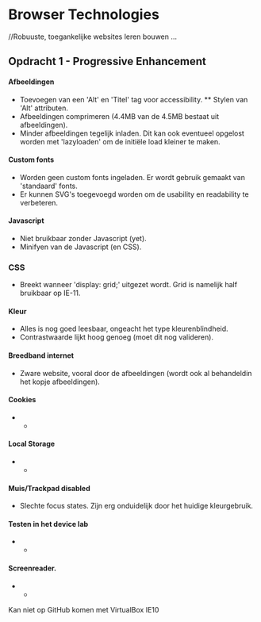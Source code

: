 # Browser Technologies
//Robuuste, toegankelijke websites leren bouwen … 

## Opdracht 1 - Progressive Enhancement

#### Afbeeldingen
* Toevoegen van een 'Alt' en 'Titel' tag voor accessibility.
** Stylen van 'Alt' attributen.
* Afbeeldingen comprimeren (4.4MB van de 4.5MB bestaat uit afbeeldingen).
* Minder afbeeldingen tegelijk inladen. Dit kan ook eventueel opgelost worden met 'lazyloaden' om de initiële load kleiner te maken.

#### Custom fonts
* Worden geen custom fonts ingeladen. Er wordt gebruik gemaakt van 'standaard' fonts.
* Er kunnen SVG's toegevoegd worden om de usability en readability te verbeteren.

#### Javascript
* Niet bruikbaar zonder Javascript (yet).
* Minifyen van de Javascript (en CSS).

### CSS
* Breekt wanneer 'display: grid;' uitgezet wordt. Grid is namelijk half bruikbaar op IE-11.

#### Kleur
* Alles is nog goed leesbaar, ongeacht het type kleurenblindheid. 
* Contrastwaarde lijkt hoog genoeg (moet dit nog valideren).

#### Breedband internet
* Zware website, vooral door de afbeeldingen (wordt ook al behandeldin het kopje afbeeldingen).

#### Cookies
* -

#### Local Storage
* -

#### Muis/Trackpad disabled
* Slechte focus states. Zijn erg onduidelijk door het huidige kleurgebruik.

#### Testen in het device lab
* -

#### Screenreader.
* -

Kan niet op GitHub komen met VirtualBox IE10